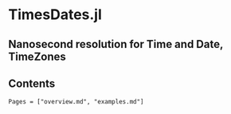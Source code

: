 # TimesDates.jl
## Nanosecond resolution for Time and Date, TimeZones 

## Contents

```@contents
Pages = ["overview.md", "examples.md"]
```
